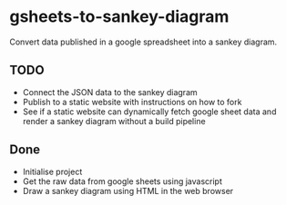 # gsheets-to-sankey-diagram

Convert data published in a google spreadsheet into a sankey diagram.

## TODO

- Connect the JSON data to the sankey diagram
- Publish to a static website with instructions on how to fork
- See if a static website can dynamically fetch google sheet data and render a sankey diagram without a build pipeline

## Done

- Initialise project
- Get the raw data from google sheets using javascript
- Draw a sankey diagram using HTML in the web browser